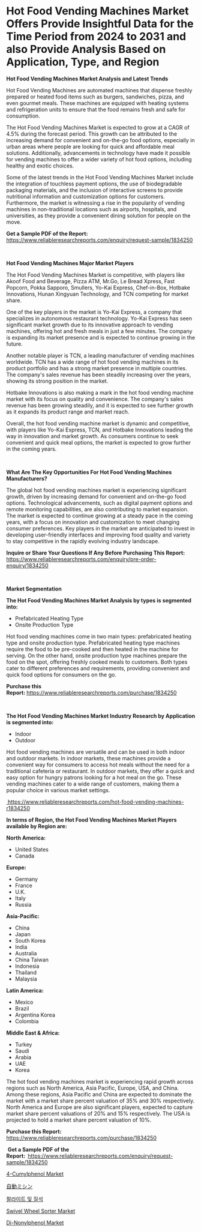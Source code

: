<p><h1>Hot Food Vending Machines Market Offers Provide Insightful Data for the Time Period from 2024 to 2031 and also Provide Analysis Based on Application, Type, and Region</h1></p><p><strong>Hot Food Vending Machines Market Analysis and Latest Trends</strong></p>
<p><p>Hot Food Vending Machines are automated machines that dispense freshly prepared or heated food items such as burgers, sandwiches, pizza, and even gourmet meals. These machines are equipped with heating systems and refrigeration units to ensure that the food remains fresh and safe for consumption.</p><p>The Hot Food Vending Machines Market is expected to grow at a CAGR of 4.5% during the forecast period. This growth can be attributed to the increasing demand for convenient and on-the-go food options, especially in urban areas where people are looking for quick and affordable meal solutions. Additionally, advancements in technology have made it possible for vending machines to offer a wider variety of hot food options, including healthy and exotic choices.</p><p>Some of the latest trends in the Hot Food Vending Machines Market include the integration of touchless payment options, the use of biodegradable packaging materials, and the inclusion of interactive screens to provide nutritional information and customization options for customers. Furthermore, the market is witnessing a rise in the popularity of vending machines in non-traditional locations such as airports, hospitals, and universities, as they provide a convenient dining solution for people on the move.</p></p>
<p><strong>Get a Sample PDF of the Report:&nbsp;</strong> <a href="https://www.reliableresearchreports.com/enquiry/request-sample/1834250">https://www.reliableresearchreports.com/enquiry/request-sample/1834250</a></p>
<p>&nbsp;</p>
<p><strong>Hot Food Vending Machines Major Market Players</strong></p>
<p><p>The Hot Food Vending Machines Market is competitive, with players like Akoof Food and Beverage, Pizza ATM, Mr.Go, Le Bread Xpress, Fast Popcorn, Pokka Sapporo, Smullers, Yo-Kai Express, Chef-in-Box, Hotbake Innovations, Hunan Xingyuan Technology, and TCN competing for market share.</p><p>One of the key players in the market is Yo-Kai Express, a company that specializes in autonomous restaurant technology. Yo-Kai Express has seen significant market growth due to its innovative approach to vending machines, offering hot and fresh meals in just a few minutes. The company is expanding its market presence and is expected to continue growing in the future.</p><p>Another notable player is TCN, a leading manufacturer of vending machines worldwide. TCN has a wide range of hot food vending machines in its product portfolio and has a strong market presence in multiple countries. The company's sales revenue has been steadily increasing over the years, showing its strong position in the market.</p><p>Hotbake Innovations is also making a mark in the hot food vending machine market with its focus on quality and convenience. The company's sales revenue has been growing steadily, and it is expected to see further growth as it expands its product range and market reach.</p><p>Overall, the hot food vending machine market is dynamic and competitive, with players like Yo-Kai Express, TCN, and Hotbake Innovations leading the way in innovation and market growth. As consumers continue to seek convenient and quick meal options, the market is expected to grow further in the coming years.</p></p>
<p>&nbsp;</p>
<p><strong>What Are The Key Opportunities For Hot Food Vending Machines Manufacturers?</strong></p>
<p><p>The global hot food vending machines market is experiencing significant growth, driven by increasing demand for convenient and on-the-go food options. Technological advancements, such as digital payment options and remote monitoring capabilities, are also contributing to market expansion. The market is expected to continue growing at a steady pace in the coming years, with a focus on innovation and customization to meet changing consumer preferences. Key players in the market are anticipated to invest in developing user-friendly interfaces and improving food quality and variety to stay competitive in the rapidly evolving industry landscape.</p></p>
<p><strong>Inquire or Share Your Questions If Any Before Purchasing This Report:</strong> <a href="https://www.reliableresearchreports.com/enquiry/pre-order-enquiry/1834250">https://www.reliableresearchreports.com/enquiry/pre-order-enquiry/1834250</a></p>
<p>&nbsp;</p>
<p><strong>Market Segmentation</strong></p>
<p><strong>The Hot Food Vending Machines Market Analysis by types is segmented into:</strong></p>
<p><ul><li>Prefabricated Heating Type</li><li>Onsite Production Type</li></ul></p>
<p><p>Hot food vending machines come in two main types: prefabricated heating type and onsite production type. Prefabricated heating type machines require the food to be pre-cooked and then heated in the machine for serving. On the other hand, onsite production type machines prepare the food on the spot, offering freshly cooked meals to customers. Both types cater to different preferences and requirements, providing convenient and quick food options for consumers on the go.</p></p>
<p><strong>Purchase this Report:&nbsp;</strong><a href="https://www.reliableresearchreports.com/purchase/1834250">https://www.reliableresearchreports.com/purchase/1834250</a></p>
<p>&nbsp;</p>
<p><strong>The Hot Food Vending Machines Market Industry Research by Application is segmented into:</strong></p>
<p><ul><li>Indoor</li><li>Outdoor</li></ul></p>
<p><p>Hot food vending machines are versatile and can be used in both indoor and outdoor markets. In indoor markets, these machines provide a convenient way for consumers to access hot meals without the need for a traditional cafeteria or restaurant. In outdoor markets, they offer a quick and easy option for hungry patrons looking for a hot meal on the go. These vending machines cater to a wide range of customers, making them a popular choice in various market settings.</p></p>
<p><a href="https://www.reliableresearchreports.com/hot-food-vending-machines-r1834250">&nbsp;https://www.reliableresearchreports.com/hot-food-vending-machines-r1834250</a></p>
<p><strong>In terms of Region, the Hot Food Vending Machines Market Players available by Region are:</strong></p>
<p>
    <p> <strong> North America: </strong>
        <ul>
            <li>United States</li>
            <li>Canada</li>
        </ul>
        </p> 
    <p> <strong> Europe: </strong>
        <ul>
            <li>Germany</li>
            <li>France</li>
            <li>U.K.</li>
            <li>Italy</li>
            <li>Russia</li>
        </ul>
        </p> 
    <p> <strong> Asia-Pacific: </strong>
        <ul>
            <li>China</li>
            <li>Japan</li>
            <li>South Korea</li>
            <li>India</li>
            <li>Australia</li>
            <li>China Taiwan</li>
            <li>Indonesia</li>
            <li>Thailand</li>
            <li>Malaysia</li>
        </ul>
        </p> 
    <p> <strong> Latin America: </strong>
        <ul>
            <li>Mexico</li>
            <li>Brazil</li>
            <li>Argentina Korea</li>
            <li>Colombia</li>
        </ul>
        </p> 
    <p> <strong> Middle East & Africa: </strong>
        <ul>
            <li>Turkey</li>
            <li>Saudi</li>
            <li>Arabia</li>
            <li>UAE</li>
            <li>Korea</li>
        </ul>
    </p>
    </p>
<p><p>The hot food vending machines market is experiencing rapid growth across regions such as North America, Asia Pacific, Europe, USA, and China. Among these regions, Asia Pacific and China are expected to dominate the market with a market share percent valuation of 35% and 30% respectively. North America and Europe are also significant players, expected to capture market share percent valuations of 20% and 15% respectively. The USA is projected to hold a market share percent valuation of 10%.</p></p>
<p><strong>Purchase this Report: </strong><a href="https://www.reliableresearchreports.com/purchase/1834250">https://www.reliableresearchreports.com/purchase/1834250</a></p>
<p>&nbsp;<strong>Get a Sample PDF of the Report:&nbsp;&nbsp;</strong><a href="https://www.reliableresearchreports.com/enquiry/request-sample/1834250">https://www.reliableresearchreports.com/enquiry/request-sample/1834250</a></p>
<p><strong></strong></p>
<p><p><a href="https://www.linkedin.com/pulse/4-cumylphenol-market-growth-trends-covid-19-impact-forecasts-joh5c?trackingId=r%2FnC%2BC4VldFLQHuPhf54qA%3D%3D">4-Cumylphenol Market</a></p><p><a href="https://github.com/JacksonWiza1924/Market-Research-Report-List-1/blob/main/297273831475.md">自動ミシン</a></p><p><a href="https://github.com/RichardLueilwitz787/Market-Research-Report-List-1/blob/main/796184628991.md">펄라이트 및 질석</a></p><p><a href="https://github.com/Sherrillcrooksxa8i18ucf2m/Market-Research-Report-List-2/blob/main/swivel-wheel-sorter-market.md">Swivel Wheel Sorter Market</a></p><p><a href="https://www.linkedin.com/pulse/di-nonylphenol-market-size-reflecting-forecast-till-2031-type-y9afc?trackingId=W4y%2FfQKKkU1ZelbvN4lROA%3D%3D">Di-Nonylphenol Market</a></p></p>